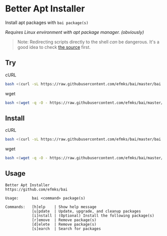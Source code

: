 # Better Apt Installer

Install apt packages with `bai package(s)`

*Requires Linux environment with apt package manager. (obviously)*

> Note: Redirecting scripts directly to the shell *can* be dangerous. It's a good idea to check [the source](./bai.sh) first.

## Try
cURL
```bash
bash <(curl -sL https://raw.githubusercontent.com/efmks/bai/master/bai.sh) #command goes here (defaults to help)
```
wget
```bash
bash <(wget -q -O - https://raw.githubusercontent.com/efmks/bai/master/bai.sh) #command goes here (defaults to help)
```

## Install
cURL
```bash
bash <(curl -sL https://raw.githubusercontent.com/efmks/bai/master/bai.sh) install bai
```
wget
```bash
bash <(wget -q -O - https://raw.githubusercontent.com/efmks/bai/master/bai.sh) install bai
```

## Usage
```
Better Apt Installer
https://github.com/efmks/bai

Usage:      bai <command> package(s)

Commands:   [h]elp    | Show help message
            [u]pdate  | Update, upgrade, and cleanup packages
            [i]nstall | (Optional) Install the following package(s)
            [r]emove  | Remove package(s)
            [d]elete  | Remove package(s)
            [s]earch  | Search for packages
```